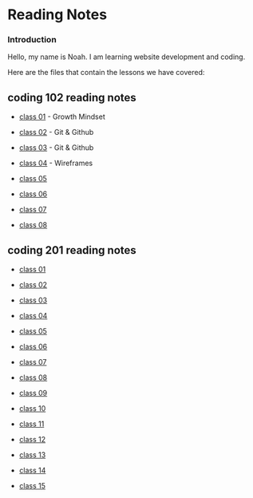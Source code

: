 # Reading Notes

### Introduction

Hello, my name is Noah. I am learning website development and coding.

Here are the files that contain the lessons we have covered:

## coding 102 reading notes

- [class 01](https://noahpee.github.io/reading-notes/code-102/102-class-01) - Growth Mindset


- [class 02](https://noahpee.github.io/reading-notes/code-102/102-class-02) - Git & Github


- [class 03](https://noahpee.github.io/reading-notes/code-102/102-class-03) - Git & Github


- [class 04](https://noahpee.github.io/reading-notes/code-102/102-class-04) - Wireframes


- [class 05](https://noahpee.github.io/reading-notes/code-102/102-class-05)


- [class 06](https://noahpee.github.io/reading-notes/code-102/102-class-06)


- [class 07](https://noahpee.github.io/reading-notes/code-102/102-class-07)


- [class 08](https://noahpee.github.io/reading-notes/code-102/102-class-08)



## coding 201 reading notes

- [class 01](https://noahpee.github.io/reading-notes/code-201/201-class-01)


- [class 02](https://noahpee.github.io/reading-notes/code-201/201-class-02)


- [class 03](https://noahpee.github.io/reading-notes/code-201/201-class-03)


- [class 04](https://noahpee.github.io/reading-notes/code-201/201-class-04)


- [class 05](https://noahpee.github.io/reading-notes/code-201/201-class-05)


- [class 06](https://noahpee.github.io/reading-notes/code-201/201-class-06)


- [class 07](https://noahpee.github.io/reading-notes/code-201/201-class-07)


- [class 08](https://noahpee.github.io/reading-notes/code-201/201-class-08)


- [class 09](https://noahpee.github.io/reading-notes/code-201/201-class-09)


- [class 10](https://noahpee.github.io/reading-notes/code-201/201-class-10)


- [class 11](https://noahpee.github.io/reading-notes/code-201/201-class-11)


- [class 12](https://noahpee.github.io/reading-notes/code-201/201-class-12)


- [class 13](https://noahpee.github.io/reading-notes/code-201/201-class-13)


- [class 14](https://noahpee.github.io/reading-notes/code-201/201-class-14)


- [class 15](https://noahpee.github.io/reading-notes/code-201/201-class-15)
